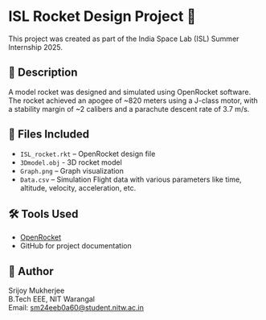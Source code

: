 # ISL Rocket Design Project 🚀

This project was created as part of the India Space Lab (ISL) Summer Internship 2025.

## 📄 Description
A model rocket was designed and simulated using OpenRocket software. The rocket achieved an apogee of ~820 meters using a J-class motor, with a stability margin of ~2 calibers and a parachute descent rate of 3.7 m/s.

## 📂 Files Included
- `ISL_rocket.rkt` – OpenRocket design file
- `3Dmodel.obj` - 3D rocket model 
- `Graph.png` – Graph visualization
-  `Data.csv` – Simulation Flight data with various parameters like time, altitude, velocity, acceleration, etc.

## 🛠️ Tools Used
- [OpenRocket](http://openrocket.info/)
- GitHub for project documentation

## 📧 Author
Srijoy Mukherjee  
B.Tech EEE, NIT Warangal  
Email: sm24eeb0a60@student.nitw.ac.in


